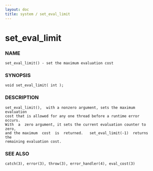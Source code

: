 ```yaml
---
layout: doc
title: system / set_eval_limit
---
```

# set_eval_limit

### NAME

    set_eval_limit() - set the maximum evaluation cost

### SYNOPSIS

    void set_eval_limit( int );

### DESCRIPTION

    set_eval_limit(),  with a nonzero argument, sets the maximum evaluation
    cost that is allowed for any one thread before a runtime error  occurs.
    With  a  zero argument, it sets the current evaluation counter to zero,
    and the maximum  cost  is  returned.   set_eval_limit(-1)  returns  the
    remaining evaluation cost.

### SEE ALSO

    catch(3), error(3), throw(3), error_handler(4), eval_cost(3)

